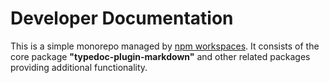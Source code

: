 # Developer Documentation

This is a simple monorepo managed by [npm workspaces](https://docs.npmjs.com/cli/v7/using-npm/workspaces). It consists of the core package **"typedoc-plugin-markdown"** and other related packages providing additional functionality.
